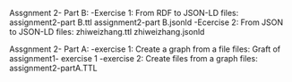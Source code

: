 Assgnment 2- Part B:
  -Exercise 1: From RDF to JSON-LD files:
    assignment2-part B.ttl
    assignment2-part B.jsonld
  -Ecercise 2: From JSON to JSON-LD files:
    zhiweizhang.ttl
    zhiweizhang.jsonld

Assgnment 2- Part A:
  -exercise 1: Create a graph from a file files:
    Graft of assignment1- exercise 1
  -exercise 2: Create files from a graph files:
    assignment2-partA.TTL
